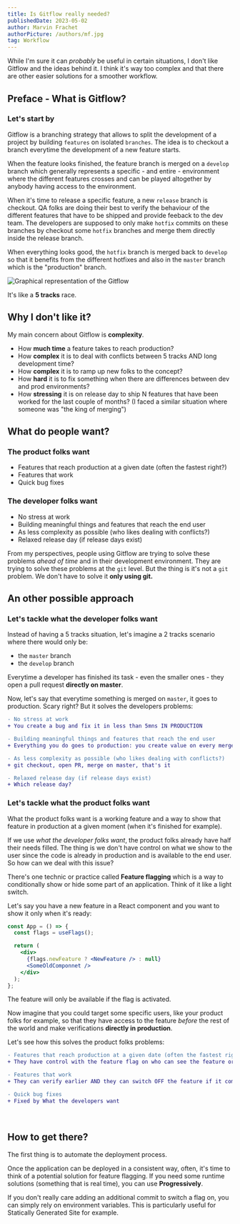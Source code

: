 ```yaml
---
title: Is Gitflow really needed?
publishedDate: 2023-05-02
author: Marvin Frachet
authorPicture: /authors/mf.jpg
tag: Workflow
---
```


While I'm sure it can _probably_ be useful in certain situations, I don't like Gitflow and the ideas behind it. I think it's way too complex and that there are other easier solutions for a smoother workflow.

## Preface - What is Gitflow?

### Let's start by

Gitflow is a branching strategy that allows to split the development of a project by building `features` on isolated `branches`.
The idea is to checkout a branch everytime the development of a new feature starts.

When the feature looks finished, the feature branch is merged on a `develop` branch which generally represents a specific - and entire - environment where the different features crosses and can be played altogether by anybody having access to the environment.

When it's time to release a specific feature, a new `release` branch is checkout. QA folks are doing their best to verify the behaviour of the different features that have to be shipped and provide feeback to the dev team.
The developers are supposed to only make `hotfix` commits on these branches by checkout some `hotfix` branches and merge them directly inside the release branch.

When everything looks good, the `hotfix` branch is merged back to `develop` so that it benefits from the different hotfixes and also in the `master` branch which is the "production" branch.

![Graphical representation of the Gitflow](/blog/gitflow.png)

It's like a **5 tracks** race.

## Why I don't like it?

My main concern about Gitflow is **complexity**.

- How **much time** a feature takes to reach production?
- How **complex** it is to deal with conflicts between 5 tracks AND long development time?
- How **complex** it is to ramp up new folks to the concept?
- How **hard** it is to fix something when there are differences between dev and prod environments?
- How **stressing** it is on release day to ship N features that have been worked for the last couple of months? (I faced a similar situation where someone was "the king of merging")

## What do people want?

### The product folks want

- Features that reach production at a given date (often the fastest right?)
- Features that work
- Quick bug fixes

### The developer folks want

- No stress at work
- Building meaningful things and features that reach the end user
- As less complexity as possible (who likes dealing with conflicts?)
- Relaxed release day (if release days exist)

From my perspectives, people using Gitflow are trying to solve these problems _ahead of time_ and in their development environment. They are trying to solve these problems at the `git` level.
But the thing is it's not a `git` problem. We don't have to solve it **only using git.**

## An other possible approach

### Let's tackle what the developer folks want

Instead of having a 5 tracks situation, let's imagine a 2 tracks scenario where there would only be:

- the `master` branch
- the `develop` branch

Everytime a developer has finished its task - even the smaller ones - they open a pull request **directly on master**.

Now, let's say that everytime something is merged on `master`, it goes to production. Scary right? But it solves the developers problems:

```diff
- No stress at work
+ You create a bug and fix it in less than 5mns IN PRODUCTION

- Building meaningful things and features that reach the end user
+ Everything you do goes to production: you create value on every merge

- As less complexity as possible (who likes dealing with conflicts?)
+ git checkout, open PR, merge on master, that's it

- Relaxed release day (if release days exist)
+ Which release day?
```

### Let's tackle what the product folks want

What the product folks want is a working feature and a way to show that feature in production at a given moment (when it's finished for example).

If we use _what the developer folks want_, the product folks already have half their needs filled.
The thing is we don't have control on what we show to the user since the code is already in production and is available to the end user. So how can we deal with this issue?

There's one technic or practice called **Feature flagging** which is a way to conditionally show or hide some part of an application.
Think of it like a light switch.

Let's say you have a new feature in a React component and you want to show it only when it's ready:

```jsx
const App = () => {
  const flags = useFlags();

  return (
    <div>
      {flags.newFeature ? <NewFeature /> : null}
      <SomeOldComponnet />
    </div>
  );
};
```

The feature will only be available if the flag is activated.

Now imagine that you could target some specific users, like your product folks for example, so that they have access to the feature _before_ the rest of the world and make verifications
**directly in production**.

Let's see how this solves the product folks problems:

```diff
- Features that reach production at a given date (often the fastest right?)
+ They have control with the feature flag on who can see the feature or not when they want

- Features that work
+ They can verify earlier AND they can switch OFF the feature if it completely breaks for some reasons

- Quick bug fixes
+ Fixed by What the developers want
```

<br />

## How to get there?

The first thing is to automate the deployment process.

Once the application can be deployed in a consistent way, often, it's time to think of a potential solution for feature flagging. If you need some runtime solutions (something that is real time), you can use <strong>Progressively</strong>.

If you don't really care adding an additional commit to switch a flag on, you can simply rely on environment variables. This is particularly useful for Statically Generated Site for example.
